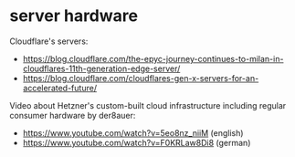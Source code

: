 # server hardware

Cloudflare's servers:
* https://blog.cloudflare.com/the-epyc-journey-continues-to-milan-in-cloudflares-11th-generation-edge-server/
* https://blog.cloudflare.com/cloudflares-gen-x-servers-for-an-accelerated-future/

Video about Hetzner's custom-built cloud infrastructure including regular
consumer hardware by der8auer:
* https://www.youtube.com/watch?v=5eo8nz_niiM (english)
* https://www.youtube.com/watch?v=F0KRLaw8Di8 (german)
